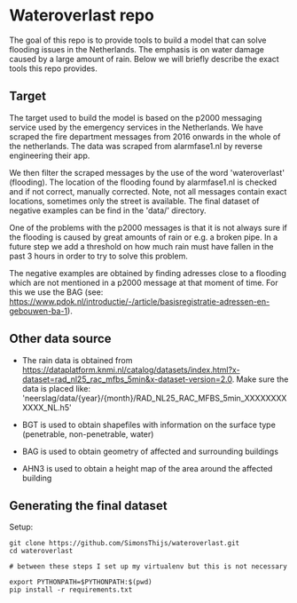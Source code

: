 # Wateroverlast repo

The goal of this repo is to provide tools to build a model that can solve flooding issues in the Netherlands. The emphasis is on water damage caused by a large amount of rain. Below we will briefly describe the exact tools this repo provides.

## Target
The target used to build the model is based on the p2000 messaging service used by the emergency services in the Netherlands. We have scraped the fire department messages from 2016 onwards in the whole of the netherlands. The data was scraped from alarmfase1.nl by reverse engineering their app.

We then filter the scraped messages by the use of the word 'wateroverlast' (flooding). The location of the flooding found by alarmfase1.nl is checked and if not correct, manually corrected. Note, not all messages contain exact locations, sometimes only the street is available. The final dataset of negative examples can be find in the 'data/' directory.

One of the problems with the p2000 messages is that it is not always sure if the flooding is caused by great amounts of rain or e.g. a broken pipe. In a future step we add a threshold on how much rain must have fallen in the past 3 hours in order to try to solve this problem.

The negative examples are obtained by finding adresses close to a flooding which are not mentioned in a p2000 message at that moment of time. For this we use the BAG (see: <https://www.pdok.nl/introductie/-/article/basisregistratie-adressen-en-gebouwen-ba-1>).

## Other data source
- The rain data is obtained from <https://dataplatform.knmi.nl/catalog/datasets/index.html?x-dataset=rad_nl25_rac_mfbs_5min&x-dataset-version=2.0>. Make sure the data is placed like: 'neerslag/data/{year}/{month}/RAD_NL25_RAC_MFBS_5min_XXXXXXXXXXXX_NL.h5'

- BGT is used to obtain shapefiles with information on the surface type (penetrable, non-penetrable, water)

- BAG is used to obtain geometry of affected and surrounding buildings

- AHN3 is used to obtain a height map of the area around the affected building

## Generating the final dataset




Setup:
```
git clone https://github.com/SimonsThijs/wateroverlast.git
cd wateroverlast

# between these steps I set up my virtualenv but this is not necessary

export PYTHONPATH=$PYTHONPATH:$(pwd)
pip install -r requirements.txt
```
